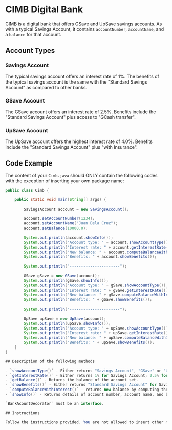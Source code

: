 # CIMB Digital Bank

CIMB is a digital bank that offers GSave and UpSave savings accounts. As with a typical Savings Account, it contains `accountNumber`, `accountName`, and a `balance` for that account.

## Account Types

### Savings Account

The typical savings account offers an interest rate of 1%. The benefits of the typical savings account is the same with the "Standard Savings Account" as compared to other banks.

### GSave Account

The GSave account offers an interest rate of 2.5%. Benefits include the "Standard Savings Account" plus access to "GCash transfer".

### UpSave Account

The UpSave account offers the highest interest rate of 4.0%. Benefits include the "Standard Savings Account" plus "with Insurance".

## Code Example

The content of your `Cimb.java` should ONLY contain the following codes with the exception of inserting your own package name:

```java
public class Cimb {

	public static void main(String[] args) {
		
		SavingsAccount account = new SavingsAccount();
		
		account.setAccountNumber(1234);
		account.setAccountName("Juan Dela Cruz");
		account.setBalance(10000.0);
		
		System.out.println(account.showInfo());
		System.out.println("Account type: " + account.showAccountType());
		System.out.println("Interest rate: " + account.getInterestRate());
		System.out.println("New balance: " + account.computeBalanceWithInterest());
		System.out.println("Benefits: " + account.showBenefits());
		
		System.out.println("----------------------");
		
		GSave gSave = new GSave(account);
		System.out.println(gSave.showInfo());
		System.out.println("Account type: " + gSave.showAccountType());
		System.out.println("Interest rate: " + gSave.getInterestRate());
		System.out.println("New balance: " + gSave.computeBalanceWithInterest());
		System.out.println("Benefits: " + gSave.showBenefits());
		
		System.out.println("----------------------");
		
		UpSave upSave = new UpSave(account);
		System.out.println(upSave.showInfo());
		System.out.println("Account type: " + upSave.showAccountType());
		System.out.println("Interest rate: " + upSave.getInterestRate());
		System.out.println("New balance: " + upSave.computeBalanceWithInterest());
		System.out.println("Benefits: " + upSave.showBenefits());
	}
}

## Description of the following methods

- `showAccountType()` - Either returns "Savings Account", "GSave" or "UpSave"
- `getInterestRate()` - Either returns 1% for Savings Account; 2.5% for GSave; 4.0% UpSave
- `getBalance()` - Returns the balance of the account set.
- `showBenefits()` - Either returns "Standard Savings Account" for Savings Account; benefits offered by savings account + "GSave Transfer"; benefits offered by savings account + "With Insurance";
- `computeBalanceWithInterest()` - returns new balance by computing the balance plus the interest depending on the interest rate.
- `showInfo()` - Returns details of account number, account name, and balance.

`BankAcountDecorator` must be an interface.

## Instructions

Follow the instructions provided. You are not allowed to insert other methods except what is stated in the diagram (setters and getters are allowed).
